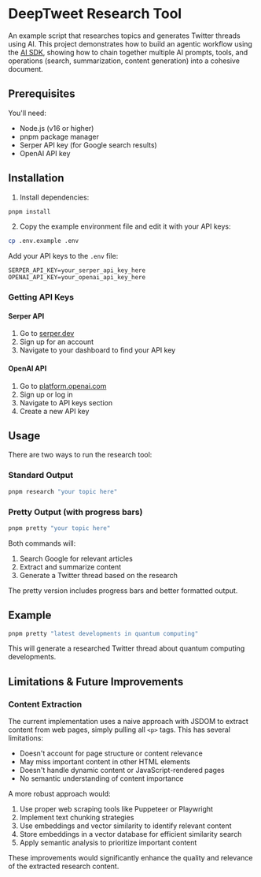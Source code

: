 # DeepTweet Research Tool

An example script that researches topics and generates Twitter threads using AI. This project demonstrates how to build an agentic workflow using the [AI SDK](https://github.com/vercel/ai), showing how to chain together multiple AI prompts, tools, and operations (search, summarization, content generation) into a cohesive document.

## Prerequisites

You'll need:

- Node.js (v16 or higher)
- pnpm package manager
- Serper API key (for Google search results)
- OpenAI API key

## Installation

1. Install dependencies:

```bash
pnpm install
```

2. Copy the example environment file and edit it with your API keys:

```bash
cp .env.example .env
```

Add your API keys to the `.env` file:

```
SERPER_API_KEY=your_serper_api_key_here
OPENAI_API_KEY=your_openai_api_key_here
```

### Getting API Keys

#### Serper API

1. Go to [serper.dev](https://serper.dev)
2. Sign up for an account
3. Navigate to your dashboard to find your API key

#### OpenAI API

1. Go to [platform.openai.com](https://platform.openai.com)
2. Sign up or log in
3. Navigate to API keys section
4. Create a new API key

## Usage

There are two ways to run the research tool:

### Standard Output

```bash
pnpm research "your topic here"
```

### Pretty Output (with progress bars)

```bash
pnpm pretty "your topic here"
```

Both commands will:

1. Search Google for relevant articles
2. Extract and summarize content
3. Generate a Twitter thread based on the research

The pretty version includes progress bars and better formatted output.

## Example

```bash
pnpm pretty "latest developments in quantum computing"
```

This will generate a researched Twitter thread about quantum computing developments.

## Limitations & Future Improvements

### Content Extraction
The current implementation uses a naive approach with JSDOM to extract content from web pages, simply pulling all `<p>` tags. This has several limitations:
- Doesn't account for page structure or content relevance
- May miss important content in other HTML elements
- Doesn't handle dynamic content or JavaScript-rendered pages
- No semantic understanding of content importance

A more robust approach would:
1. Use proper web scraping tools like Puppeteer or Playwright
2. Implement text chunking strategies
3. Use embeddings and vector similarity to identify relevant content
4. Store embeddings in a vector database for efficient similarity search
5. Apply semantic analysis to prioritize important content

These improvements would significantly enhance the quality and relevance of the extracted research content.
